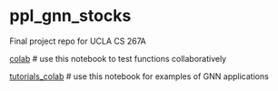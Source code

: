# ppl_gnn_stocks
Final project repo for UCLA CS 267A


[colab](https://colab.research.google.com/drive/1f8UDNfQdb_fGI3jcMfwl-70rRr-aSOCA#scrollTo=c20pAMkoOo1H) # use this notebook to test functions collaboratively

[tutorials_colab](https://colab.research.google.com/drive/11kPl_81fmaIqoUH48Ozl3N83uXqL7xXO) # use this notebook for examples of GNN applications
